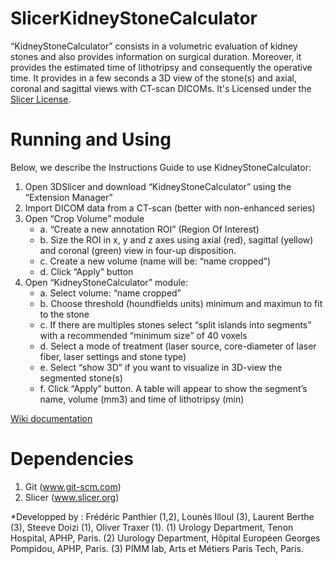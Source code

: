SlicerKidneyStoneCalculator
===========================

“KidneyStoneCalculator” consists in a volumetric evaluation of kidney stones and also provides information on surgical duration. Moreover, it provides the estimated time of lithotripsy and consequently the operative time. It provides in a few seconds a 3D view of the stone(s) and axial, coronal and sagittal views with CT-scan DICOMs.
It's Licensed under the [Slicer License](https://github.com/Slicer/Slicer/blob/master/License.txt). 

Running and Using
=================

Below, we describe the Instructions Guide to use KidneyStoneCalculator:

1. Open 3DSlicer and download “KidneyStoneCalculator” using the “Extension Manager”
2. Import DICOM data from a CT-scan (better with non-enhanced series)
3. Open “Crop Volume” module 
   - a. “Create a new annotation ROI” (Region Of Interest)
   - b. Size the ROI in x, y and z axes using axial (red), sagittal (yellow) and coronal (green) view in four-up disposition. 
   - c. Create a new volume (name will be: “name cropped”)
   - d. Click “Apply” button
4. Open “KidneyStoneCalculator” module:
   - a. Select volume: “name cropped”
   - b. Choose threshold (houndfields units) minimum and maximun to fit to the stone
   - c. If there are multiples stones select “split islands into segments” with a recommended “minimum size” of 40 voxels
   - d. Select a mode of treatment (laser source, core-diameter of laser fiber, laser settings and stone type)
   - e. Select “show 3D” if you want to visualize in 3D-view the segmented stone(s)
   - f. Click “Apply” button. A table will appear to show the segment’s name, volume (mm3) and time of lithotripsy (min)

[Wiki documentation](https://www.slicer.org/wiki/Documentation/Nightly/Modules/KidneyStoneCalculator)

Dependencies
=======================

1. Git    (www.git-scm.com)
2. Slicer (www.slicer.org)

*Developped by : Frédéric Panthier (1,2), Lounès Illoul (3), Laurent Berthe (3), Steeve Doizi (1), Oliver Traxer (1).
(1) Urology Department, Tenon Hospital, APHP, Paris.
(2) Uurology Department, Hôpital Européen Georges Pompidou, APHP, Paris.
(3) PIMM lab, Arts et Métiers Paris Tech, Paris.
 
